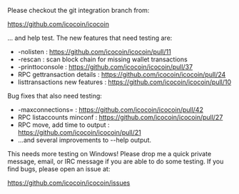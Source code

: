 Please checkout the git integration branch from:

https://github.com/icocoin/icocoin

... and help test.  The new features that need testing are:

* -nolisten : https://github.com/icocoin/icocoin/pull/11
* -rescan : scan block chain for missing wallet transactions
* -printtoconsole : https://github.com/icocoin/icocoin/pull/37
* RPC gettransaction details : https://github.com/icocoin/icocoin/pull/24
* listtransactions new features : https://github.com/icocoin/icocoin/pull/10

Bug fixes that also need testing:

* -maxconnections= : https://github.com/icocoin/icocoin/pull/42
* RPC listaccounts minconf : https://github.com/icocoin/icocoin/pull/27
* RPC move, add time to output : https://github.com/icocoin/icocoin/pull/21
* ...and several improvements to --help output.

This needs more testing on Windows!  Please drop me a quick private message, email, or IRC message if you are able to do some testing.  If you find bugs, please open an issue at:

https://github.com/icocoin/icocoin/issues
